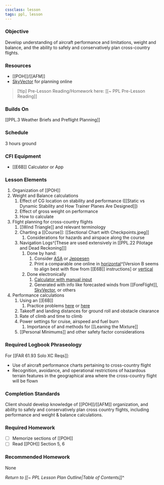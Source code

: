 ```yaml
---
cssclass: lesson
tags: ppl, lesson
---
```

### Objective
Develop understanding of aircraft performance and limitations, weight and balance, and the ability to safely and conservatively plan cross-country flights.

### Resources
- [[POH]]/[[AFM]]
- [SkyVector](https://skyvector.com) for planning online

> [!tip] Pre-Lesson Reading/Homework here: [[~ PPL Pre-Lesson Reading]]

### Builds On
[[PPL.3 Weather Briefs and Preflight Planning]]

### Schedule
3 hours ground

### CFI Equipment
- [[E6B]] Calculator or App

### Lesson Elements
1. Organization of [[POH]]
2. Weight and Balance calculations
	1. Effect of CG location on stability and performance ([[Static vs Dynamic Stability and How Trainer Planes Are Designed]])
	2. Effect of gross weight on performance
	3. How to calculate
3. Flight planning for cross-country flights
	1. [[Wind Triangle]] and relevant terminology
	3. Charting a [[Course]]: [[Sectional Chart with Checkpoints.jpeg]]
		1. Considerations for hazards and airspace along the course
	4. Navigation Logs^[These are used extensively in [[PPL.22 Pilotage and Dead Reckoning]]]
		1. Done by hand:
			1. Consider [ASA](https://asa2fly.com/flight-planner-pad/) or [Jeppesen](https://www.amazon.com/Jeppesen-VFR-Navigation-Log-JS436183/dp/B003VSCCJ0/ref=sr_1_36?keywords=JEPPESEN&qid=1703037416&sr=8-36)
			2. Print a comparable one online in [horizontal](https://www.dauntless-soft.com/products/Freebies/VFRFlightPlanner/)^[Version B seems to align best with flow from [[E6B]] instructions] or [vertical](https://www.reddit.com/r/flying/comments/za5mbd/comment/iykckje/?utm_source=share&utm_medium=web2x&context=3)
		2. Done electronically
			1. [Calculator with manual input](https://e6bx.com/navlog/)
			2. Generated with info like forecasted winds from [[ForeFlight]], [SkyVector](https://skyvector.com/), or others
4. Performance calculations
	1. Using an [[E6B]]
		1. Practice problems [here](https://e6b.org) or [here](https://flightapprentice.com/resources/exercises/e6b_workbook.pdf)
	2. Takeoff and landing distances for ground roll and obstacle clearance
	3. Rate of climb and time to climb
	4. Power settings for cruise, airspeed and fuel burn
		1. Importance of and methods for [[Leaning the Mixture]]
	5. [[Personal Minimums]] and other safety factor considerations 

### Required Logbook Phraseology
For [[FAR 61.93 Solo XC Reqs]]:
- Use of aircraft performance charts pertaining to cross-country flight
- Recognition, avoidance, and operational restrictions of hazardous terrain features in the geographical area where the cross-country flight will be flown

### Completion Standards
Client should develop knowledge of [[POH]]/[[AFM]] organization, and ability to safely and conservatively plan cross country flights, including performance and weight & balance calculations.

### Required Homework
- [ ] Memorize sections of [[POH]]
- [ ] Read [[POH]] Section 5, 6

### Recommended Homework
None

*Return to [[~ PPL Lesson Plan Outline|Table of Contents]]^*